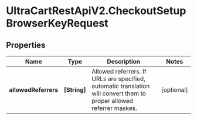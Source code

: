 # UltraCartRestApiV2.CheckoutSetupBrowserKeyRequest

## Properties
Name | Type | Description | Notes
------------ | ------------- | ------------- | -------------
**allowedReferrers** | **[String]** | Allowed referrers.  If URLs are specified, automatic translation will convert them to proper allowed referrer maskes. | [optional] 


